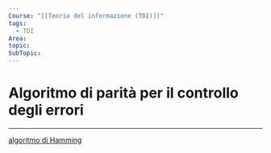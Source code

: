 ```yaml
---
Course: "[[Teoria del informazione (TDI)]]"
tags:
  - TDI
Area: 
topic: 
SubTopic:
---
```


# Algoritmo di parità per il controllo degli errori
---

[algoritmo di Hamming](https://www.youtube.com/watch?v=X8jsijhllIA&t=571s)

